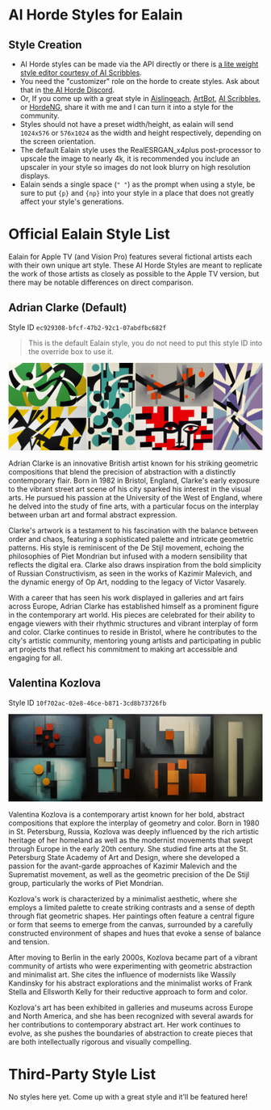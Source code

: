 # AI Horde Styles for Ealain

## Style Creation

- AI Horde styles can be made via the API directly or there is [a lite weight style editor courtesy of AI Scribbles](https://www.aiscribbles.com/horde-style-editor/).
- You need the "customizer" role on the horde to create styles. Ask about that in [the AI Horde Discord](https://discord.gg/3DxrhksKzn).
- Or, If you come up with a great style in [Aislingeach](https://github.com/amiantos/aislingeach), [ArtBot](https://artbot.site), [AI Scribbles](https://www.aiscribbles.com/generate/), or [HordeNG](https://horde-ng.org/generate), share it with me and I can turn it into a style for the community.
- Styles should not have a preset width/height, as ealain will send `1024x576` or `576x1024` as the width and height respectively, depending on the screen orientation.
- The default Ealain style uses the RealESRGAN_x4plus post-processor to upscale the image to nearly 4k, it is recommended you include an upscaler in your style so images do not look blurry on high resolution displays.
- Ealain sends a single space (`" "`) as the prompt when using a style, be sure to put `{p}` and `{np}` into your style in a place that does not greatly affect your style's generations.

# Official Ealain Style List

Ealain for Apple TV (and Vision Pro) features several fictional artists each with their own unique art style. These AI Horde Styles are meant to replicate the work of those artists as closely as possible to the Apple TV version, but there may be notable differences on direct comparison.

## Adrian Clarke (Default)

Style ID `ec929308-bfcf-47b2-92c1-07abdfbc682f`

> This is the default Ealain style, you do not need to put this style ID into the override box to use it.

![Default style example images](/images/default-examples.jpg?raw=true)

Adrian Clarke is an innovative British artist known for his striking geometric compositions that blend the precision of abstraction with a distinctly contemporary flair. Born in 1982 in Bristol, England, Clarke's early exposure to the vibrant street art scene of his city sparked his interest in the visual arts. He pursued his passion at the University of the West of England, where he delved into the study of fine arts, with a particular focus on the interplay between urban art and formal abstract expression.

Clarke's artwork is a testament to his fascination with the balance between order and chaos, featuring a sophisticated palette and intricate geometric patterns. His style is reminiscent of the De Stijl movement, echoing the philosophies of Piet Mondrian but infused with a modern sensibility that reflects the digital era. Clarke also draws inspiration from the bold simplicity of Russian Constructivism, as seen in the works of Kazimir Malevich, and the dynamic energy of Op Art, nodding to the legacy of Victor Vasarely.

With a career that has seen his work displayed in galleries and art fairs across Europe, Adrian Clarke has established himself as a prominent figure in the contemporary art world. His pieces are celebrated for their ability to engage viewers with their rhythmic structures and vibrant interplay of form and color. Clarke continues to reside in Bristol, where he contributes to the city's artistic community, mentoring young artists and participating in public art projects that reflect his commitment to making art accessible and engaging for all.

## Valentina Kozlova

Style ID `10f702ac-02e8-46ce-b871-3cd8b73726fb`

![Cubism style example images](/images/cubism-examples.jpg?raw=true)

Valentina Kozlova is a contemporary artist known for her bold, abstract compositions that explore the interplay of geometry and color. Born in 1980 in St. Petersburg, Russia, Kozlova was deeply influenced by the rich artistic heritage of her homeland as well as the modernist movements that swept through Europe in the early 20th century. She studied fine arts at the St. Petersburg State Academy of Art and Design, where she developed a passion for the avant-garde approaches of Kazimir Malevich and the Suprematist movement, as well as the geometric precision of the De Stijl group, particularly the works of Piet Mondrian.

Kozlova's work is characterized by a minimalist aesthetic, where she employs a limited palette to create striking contrasts and a sense of depth through flat geometric shapes. Her paintings often feature a central figure or form that seems to emerge from the canvas, surrounded by a carefully constructed environment of shapes and hues that evoke a sense of balance and tension.

After moving to Berlin in the early 2000s, Kozlova became part of a vibrant community of artists who were experimenting with geometric abstraction and minimalist art. She cites the influence of modernists like Wassily Kandinsky for his abstract explorations and the minimalist works of Frank Stella and Ellsworth Kelly for their reductive approach to form and color.

Kozlova's art has been exhibited in galleries and museums across Europe and North America, and she has been recognized with several awards for her contributions to contemporary abstract art. Her work continues to evolve, as she pushes the boundaries of abstraction to create pieces that are both intellectually rigorous and visually compelling.

# Third-Party Style List

No styles here yet. Come up with a great style and it'll be featured here!
